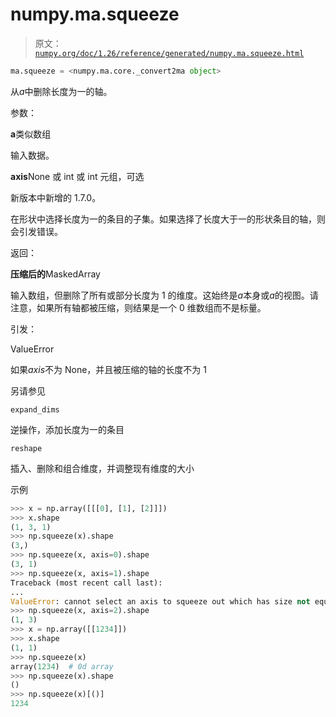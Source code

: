 # numpy.ma.squeeze

> 原文：[`numpy.org/doc/1.26/reference/generated/numpy.ma.squeeze.html`](https://numpy.org/doc/1.26/reference/generated/numpy.ma.squeeze.html)

```py
ma.squeeze = <numpy.ma.core._convert2ma object>
```

从*a*中删除长度为一的轴。

参数：

**a**类似数组

输入数据。

**axis**None 或 int 或 int 元组，可选

新版本中新增的 1.7.0。

在形状中选择长度为一的条目的子集。如果选择了长度大于一的形状条目的轴，则会引发错误。

返回：

**压缩后的**MaskedArray

输入数组，但删除了所有或部分长度为 1 的维度。这始终是*a*本身或*a*的视图。请注意，如果所有轴都被压缩，则结果是一个 0 维数组而不是标量。

引发：

ValueError

如果*axis*不为 None，并且被压缩的轴的长度不为 1

另请参见

`expand_dims`

逆操作，添加长度为一的条目

`reshape`

插入、删除和组合维度，并调整现有维度的大小

示例

```py
>>> x = np.array([[[0], [1], [2]]])
>>> x.shape
(1, 3, 1)
>>> np.squeeze(x).shape
(3,)
>>> np.squeeze(x, axis=0).shape
(3, 1)
>>> np.squeeze(x, axis=1).shape
Traceback (most recent call last):
...
ValueError: cannot select an axis to squeeze out which has size not equal to one
>>> np.squeeze(x, axis=2).shape
(1, 3)
>>> x = np.array([[1234]])
>>> x.shape
(1, 1)
>>> np.squeeze(x)
array(1234)  # 0d array
>>> np.squeeze(x).shape
()
>>> np.squeeze(x)[()]
1234 
```
